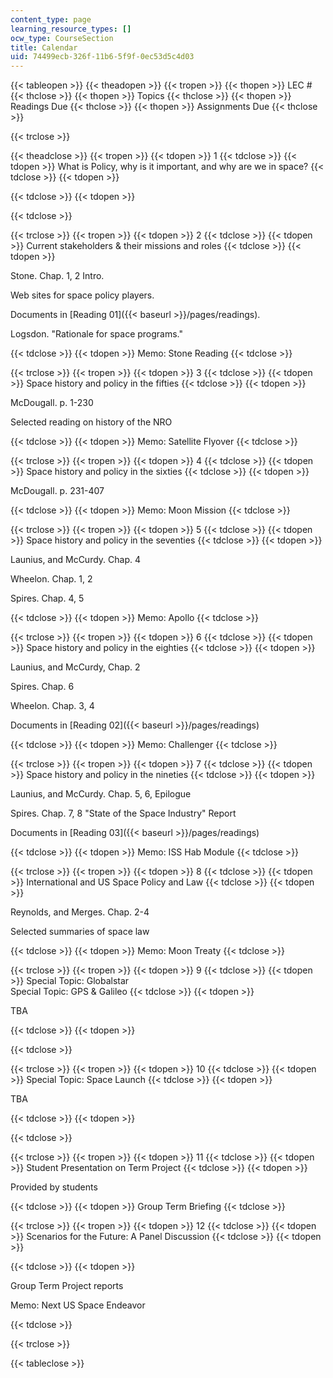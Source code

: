 ```yaml
---
content_type: page
learning_resource_types: []
ocw_type: CourseSection
title: Calendar
uid: 74499ecb-326f-11b6-5f9f-0ec53d5c4d03
---
```


{{< tableopen >}}
{{< theadopen >}}
{{< tropen >}}
{{< thopen >}}
LEC #
{{< thclose >}}
{{< thopen >}}
Topics
{{< thclose >}}
{{< thopen >}}
Readings Due
{{< thclose >}}
{{< thopen >}}
Assignments Due
{{< thclose >}}

{{< trclose >}}

{{< theadclose >}}
{{< tropen >}}
{{< tdopen >}}
1
{{< tdclose >}}
{{< tdopen >}}
What is Policy, why is it important, and why are we in space?
{{< tdclose >}}
{{< tdopen >}}



{{< tdclose >}}
{{< tdopen >}}

{{< tdclose >}}

{{< trclose >}}
{{< tropen >}}
{{< tdopen >}}
2
{{< tdclose >}}
{{< tdopen >}}
Current stakeholders & their missions and roles
{{< tdclose >}}
{{< tdopen >}}


Stone. Chap. 1, 2 Intro.

Web sites for space policy players.

Documents in [Reading 01]({{< baseurl >}}/pages/readings).

Logsdon. "Rationale for space programs."


{{< tdclose >}}
{{< tdopen >}}
Memo: Stone Reading
{{< tdclose >}}

{{< trclose >}}
{{< tropen >}}
{{< tdopen >}}
3
{{< tdclose >}}
{{< tdopen >}}
Space history and policy in the fifties
{{< tdclose >}}
{{< tdopen >}}


McDougall. p. 1-230

Selected reading on history of the NRO


{{< tdclose >}}
{{< tdopen >}}
Memo: Satellite Flyover
{{< tdclose >}}

{{< trclose >}}
{{< tropen >}}
{{< tdopen >}}
4
{{< tdclose >}}
{{< tdopen >}}
Space history and policy in the sixties
{{< tdclose >}}
{{< tdopen >}}


McDougall. p. 231-407


{{< tdclose >}}
{{< tdopen >}}
Memo: Moon Mission
{{< tdclose >}}

{{< trclose >}}
{{< tropen >}}
{{< tdopen >}}
5
{{< tdclose >}}
{{< tdopen >}}
Space history and policy in the seventies
{{< tdclose >}}
{{< tdopen >}}


Launius, and McCurdy. Chap. 4

Wheelon. Chap. 1, 2

Spires. Chap. 4, 5


{{< tdclose >}}
{{< tdopen >}}
Memo: Apollo
{{< tdclose >}}

{{< trclose >}}
{{< tropen >}}
{{< tdopen >}}
6
{{< tdclose >}}
{{< tdopen >}}
Space history and policy in the eighties
{{< tdclose >}}
{{< tdopen >}}


Launius, and McCurdy, Chap. 2

Spires. Chap. 6

Wheelon. Chap. 3, 4

Documents in [Reading 02]({{< baseurl >}}/pages/readings)


{{< tdclose >}}
{{< tdopen >}}
Memo: Challenger
{{< tdclose >}}

{{< trclose >}}
{{< tropen >}}
{{< tdopen >}}
7
{{< tdclose >}}
{{< tdopen >}}
Space history and policy in the nineties
{{< tdclose >}}
{{< tdopen >}}


Launius, and McCurdy. Chap. 5, 6, Epilogue

Spires. Chap. 7, 8 "State of the Space Industry" Report

Documents in [Reading 03]({{< baseurl >}}/pages/readings)


{{< tdclose >}}
{{< tdopen >}}
Memo: ISS Hab Module
{{< tdclose >}}

{{< trclose >}}
{{< tropen >}}
{{< tdopen >}}
8
{{< tdclose >}}
{{< tdopen >}}
International and US Space Policy and Law
{{< tdclose >}}
{{< tdopen >}}


Reynolds, and Merges. Chap. 2-4

Selected summaries of space law


{{< tdclose >}}
{{< tdopen >}}
Memo: Moon Treaty
{{< tdclose >}}

{{< trclose >}}
{{< tropen >}}
{{< tdopen >}}
9
{{< tdclose >}}
{{< tdopen >}}
Special Topic: Globalstar  
Special Topic: GPS & Galileo
{{< tdclose >}}
{{< tdopen >}}


TBA


{{< tdclose >}}
{{< tdopen >}}

{{< tdclose >}}

{{< trclose >}}
{{< tropen >}}
{{< tdopen >}}
10
{{< tdclose >}}
{{< tdopen >}}
Special Topic: Space Launch
{{< tdclose >}}
{{< tdopen >}}


TBA


{{< tdclose >}}
{{< tdopen >}}

{{< tdclose >}}

{{< trclose >}}
{{< tropen >}}
{{< tdopen >}}
11
{{< tdclose >}}
{{< tdopen >}}
Student Presentation on Term Project
{{< tdclose >}}
{{< tdopen >}}


Provided by students


{{< tdclose >}}
{{< tdopen >}}
Group Term Briefing
{{< tdclose >}}

{{< trclose >}}
{{< tropen >}}
{{< tdopen >}}
12
{{< tdclose >}}
{{< tdopen >}}
Scenarios for the Future: A Panel Discussion
{{< tdclose >}}
{{< tdopen >}}



{{< tdclose >}}
{{< tdopen >}}


Group Term Project reports

Memo: Next US Space Endeavor


{{< tdclose >}}

{{< trclose >}}

{{< tableclose >}}